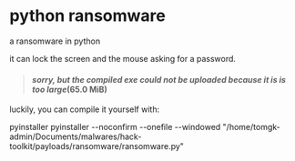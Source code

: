 # python ransomware

a ransomware in python  

it can lock the screen and the mouse asking for a password.  

> #### ***sorry, but the compiled exe could not be uploaded because it is is too large***(65.0 MiB)

luckily,  you can compile it yourself with:  

pyinstaller pyinstaller --noconfirm --onefile --windowed  "/home/tomgk-admin/Documents/malwares/hack-toolkit/payloads/ransomware/ransomware.py"
